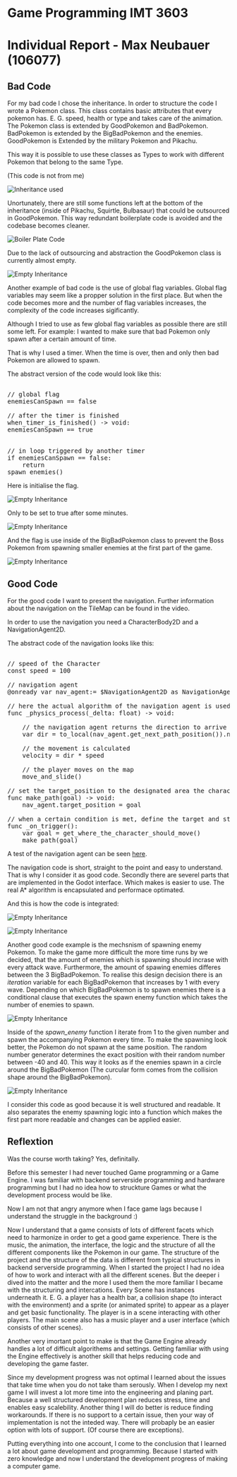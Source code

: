 # Game Programming IMT 3603

# Individual Report - Max Neubauer (106077)



## Bad Code

For my bad code I chose the inheritance. In order to structure the code I wrote a Pokemon class. This class contains basic attributes that every pokemon has. E. G. speed, health or type and takes care of the animation.
The Pokemon class is extended by GoodPokemon and BadPokemon. BadPokemon is extended by the BigBadPokemon and the enemies. GoodPokemon is Extended by the military Pokemon and Pikachu.

This way it is possible to use these classes as Types to work with different Pokemon that belong to the same Type.

(This code is not from me)

![Inheritance used](Documentation/Max_Neubauer_Personal_Report_Assets/_inheritance_description.png)

Unortunately, there are still some functions left at the bottom of the inheritance (inside of Pikachu, Squirtle, Bulbasaur) that could be outsourced in GoodPokemon. This way redundant boilerplate code is avoided and the codebase becomes cleaner.

![Boiler Plate Code](Documentation/Max_Neubauer_Personal_Report_Assets/bad_code_redundant_not_inherited.png)

Due to the lack of outsourcing and abstraction the GoodPokemon class is currently almost empty. 

![Empty Inheritance](Documentation/Max_Neubauer_Personal_Report_Assets/bad_code_empty_inheritance.png )


Another example of bad code is the use of global flag variables. Global flag variables may seem like a propper solution in the first place. But when the code becomes more and the number of flag variables increases, the complexity of the code increases sigificantly. 

Although I tried to use as few global flag variables as possible there are still some left. For example: I wanted to make sure that bad Pokemon only spawn after a certain amount of time. 

That is why I used a timer. When the time is over, then and only then bad Pokemon are allowed to spawn.

The abstract version of the code would look like this:
<pre>

// global flag
enemiesCanSpawn == false

// after the timer is finished
when_timer_is_finished() -> void:
enemiesCanSpawn == true


// in loop triggered by another timer
if enemiesCanSpawn == false:
    return
spawn_enemies()
</pre>


Here is initialise the flag.

![Empty Inheritance](Documentation/Max_Neubauer_Personal_Report_Assets/bad_code_global_flag_declaration.png )

Only to be set to true after some minutes.

![Empty Inheritance](Documentation/Max_Neubauer_Personal_Report_Assets/bad_code_use_of_global_flag.png )

And the flag is use inside of the BigBadPokemon class to prevent the Boss Pokemon from spawning smaller enemies at the first part of the game.


![Empty Inheritance](Documentation/Max_Neubauer_Personal_Report_Assets/bad_code_actual_use_of_flag_var.png)

## Good Code

For the good code I want to present the navigation. Further information about the navigation on the TileMap can be found in the video. 

In order to use the navigation you need a CharacterBody2D and a NavigationAgent2D.

The abstract code of the navigation looks like this:

<pre>

// speed of the Character 
const speed = 100

// navigation agent
@onready var nav_agent:= $NavigationAgent2D as NavigationAgent2D

// here the actual algorithm of the navigation agent is used
func _physics_process(_delta: float) -> void:

    // the navigation agent returns the direction to arrive at the target
    var dir = to_local(nav_agent.get_next_path_position()).normalized()

    // the movement is calculated
    velocity = dir * speed

    // the player moves on the map
    move_and_slide()
	
// set the target_position to the designated area the character should walk to
func make_path(goal) -> void:
	nav_agent.target_position = goal
	
// when a certain condition is met, define the target and start moving
func _on_trigger():
    var goal = get_where_the_character_should_move()
    make_path(goal)
</pre>

A test of the navigation agent can be seen [here](https://github.com/TxRuX/Godot_Navigation).

The navigation code is short, straight to the point and easy to understand. That is why I consider it as good code. Secondly there are severel parts that are implemented in the Godot interface. Which makes is easier to use. The real A* algorithm is encapsulated and performace optimated.

And this is how the code is integrated:

![Empty Inheritance](Documentation/Max_Neubauer_Personal_Report_Assets/good_code_navigation_1.png)

![Empty Inheritance](Documentation/Max_Neubauer_Personal_Report_Assets/good_code_navigation_2.png)

Another good code example is the mechsnism of spawning enemy Pokemon.
To make the game more difficult the more time runs by we decided, that the amount of enemies which is spawning should incrase with every attack wave. Furthermore, the amount of spawing enemies differes between the 3 BigBadPokemon. To realise this design decision there is an *iteration* variable for each BigBadPokemon that increases by 1 with every wave.
Depending on which BigBadPokemon is to spawn enemies there is a conditional clause that executes the spawn enemy function which takes the number of enemies to spawn.

![Empty Inheritance](Documentation/Max_Neubauer_Personal_Report_Assets/good_code_execute_enemy_spawn.png)

Inside of the *spawn_enemy* function I iterate from 1 to the given number and spawn the accompanying Pokemon every time. To make the spawning look better, the Pokemon do not spawn at the same position. The random number generator determines the exact position with their random number between -40 and 40. This way it looks as if the enemies spawn in a circle around the BigBadPokemon (The curcular form comes from the collision shape around the BigBadPokemon).

![Empty Inheritance](Documentation/Max_Neubauer_Personal_Report_Assets/good_code_spawn.png)

I consider this code as good because it is well structured and readable. It also separates the enemy spawning logic into a function which makes the first part more readable and changes can be applied easier.

## Reflextion

Was the course worth taking? Yes, definitally. 

Before this semester I had never touched Game programming or a Game Engine. I was familiar with backend serverside programming and hardware programming but I had no idea how to struckture Games or what the development process would be like.

Now I am not that angry anymore when I face game lags because I understand the struggle in the background :)

Now I understand that a game consists of lots of different facets which need to harmonize in order to get a good game experience. There is the music, the animation, the interface, the logic and the structure of all the different components like the Pokemon in our game.
The structure of the project and the structure of the data is different from typical structures in backend serverside programming. When I started the project I had no idea of how to work and interact with all the different scenes. But the deeper i dived into the matter and the more I used them the more familiar I became with the structuring and intercations. Every Scene has instances underneath it. E. G. a player has a health bar, a collision shape (to interact with the environment) and a sprite (or animated sprite) to appear as a player and get basic functionality. The player is in a scene interacting with other players. The main scene also has a music player and a user interface (which consists of other scenes). 

Another very imortant point to make is that the Game Engine already handles a lot of difficult algorithems and settings. Getting familiar with using the Engine effectively is another skill that helps reducing code and developing the game faster.

Since my development progress was not optimal I learned about the issues that take time when you do not take tham serously. When I develop my next game I will invest a lot more time into the engineering and planing part. Because a well structured development plan reduces stress, time and enables easy scalebility. Another thing I will do better is reduce finding workarounds. If there is no support to a certain issue, then your way of implementation is not the inteded way. There will probaply be an easier option with lots of support. (Of course there are exceptions). 

Putting everything into one account, I come to the conclusion that I learned a lot about game development and programming. Because I started with zero knowledge and now I understand the development progress of making a computer game.









